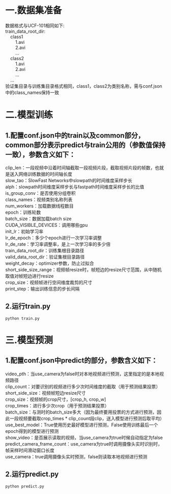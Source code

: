 # 一.数据集准备  
数据格式与UCF-101相同如下:  
train_data_root_dir:  
&nbsp;&nbsp;&nbsp;&nbsp;class1  
&nbsp;&nbsp;&nbsp;&nbsp;&nbsp;&nbsp;&nbsp;&nbsp;1.avi  
&nbsp;&nbsp;&nbsp;&nbsp;&nbsp;&nbsp;&nbsp;&nbsp;2.avi  
&nbsp;&nbsp;&nbsp;&nbsp;&nbsp;&nbsp;&nbsp;&nbsp;...  
&nbsp;&nbsp;&nbsp;&nbsp;class2  
&nbsp;&nbsp;&nbsp;&nbsp;&nbsp;&nbsp;&nbsp;&nbsp;1.avi  
&nbsp;&nbsp;&nbsp;&nbsp;&nbsp;&nbsp;&nbsp;&nbsp;2.avi  
&nbsp;&nbsp;&nbsp;&nbsp;&nbsp;&nbsp;&nbsp;&nbsp;...  
&nbsp;&nbsp;&nbsp;&nbsp;...  
验证集目录与训练集目录格式相同，class1，class2为类别名称，需与conf.json中的class_names保持一致  
  
# 二.模型训练  
## 1.配置conf.json中的train以及common部分，common部分表示predict与train公用的（参数值保持一致），参数含义如下：  
clip_len：一段视频中沿着时间轴截取一段视频片段，截取视频片段的帧数，也就是送入网络训练数据的时间轴长度  
slow_tao：SlowFast Networks中slowpath的时间维度采样步长  
alph：slowpath时间维度采样步长与fastpath时间维度采样步长的比值  
is_group_conv：是否使用分组卷积  
class_names：视频类别名称列表  
num_workers：加载数据线程数目  
epoch：训练轮数  
batch_size：数据加载batch size  
CUDA_VISIBLE_DEVICES：调用哪些gpu  
init_lr：初始学习率  
lr_de_epoch：多少个epoch进行一次学习率调整  
lr_de_rate：学习率调整率，是上一次学习率的多少倍  
train_data_root_dir：训练集根目录路径  
valid_data_root_dir：验证集根目录路径  
weight_decay：optimizer参数，防止过拟合  
short_side_size_range：视频帧resize时，帧短边的resize尺寸范围，从中随机取值对帧短边进行resize  
crop_size：视频帧进行空间维度裁剪的尺寸  
print_step：输出训练信息的步长间隔  
## 2.运行train.py  
```
python train.py
```
 
# 三.模型预测
## 1.配置conf.json中predict的部分，参数含义如下：  
video_pth：当use_camera为false时对本地视频进行预测，这里指定的是本地视频路径  
clip_count：对要识别的视频进行多少次时间维度的截取（用于预测结果投票）  
short_side_size：视频帧短边resize尺寸  
crop_size：视频帧的crop尺寸，[crop_h, crop_w]  
crop_times：进行多少次crop（用于预测结果投票）  
batch_size：与测时的batch_size多大（因为最终要用投票的方式进行预测，因此一段视频要截取crop_times * clip_count段clip，送入模型进行预测后取平均）  
use_best_model：True使用历史最好模型进行预测，False使用训练最后一个epoch得到的模型进行预测  
show_video：是否展示读取的视频，当use_camera为true时候自动指定为false  
predict_camera_frame_count：use_camera为true时调用摄像头实时识别时，帧采样时间滑动窗口长度  
use_camera：true调用摄像头实时预测，false则读取本地视频进行预测  
## 2.运行predict.py  
```
python predict.py
```

